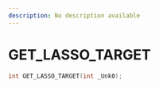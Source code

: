 ```yaml
---
description: No description available 
---
```


# GET_LASSO_TARGET

```cpp
int GET_LASSO_TARGET(int _Unk0);
```